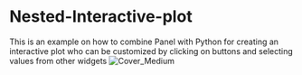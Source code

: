 # Nested-Interactive-plot

This is an example on how to combine Panel with Python for creating an interactive plot who can be customized by clicking on buttons and selecting values from other widgets
![Cover_Medium](https://user-images.githubusercontent.com/45571791/229166672-6387ce67-070e-4cb6-9918-e0b1715f8044.png)

